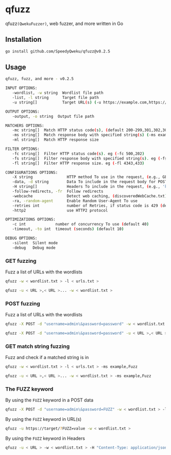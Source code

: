 # qfuzz

qfuzz`(QwekuFuzzer)`, web fuzzer, and more written in Go

## Installation

```bash
go install github.com/SpeedyQweku/qfuzz@v0.2.5
```

## Usage

```bash
qfuzz, fuzz, and more - v0.2.5

INPUT OPTIONS:
   -wordlist, -w string  Wordlist file path
   -list, -l string      Target file path
   -u string[]           Target URL(s) (-u https://example.com,https://example.org)

OUTPUT OPTIONS:
   -output, -o string  Output file path

MATCHERS OPTIONS:
   -mc string[]  Match HTTP status code(s), (default 200-299,301,302,307,401,403,405,500)
   -ms string[]  Match response body with specified string(s) (-ms example,string)
   -ml string[]  Match HTTP response size

FILTER OPTIONS:
   -fc string[]  Filter HTTP status code(s). eg (-fc 500,202)
   -fs string[]  Filter response body with specified string(s). eg (-fs example,string)
   -fl string[]  Filter HTTP response size. eg (-fl 4343,433)

CONFIGURATIONS OPTIONS:
   -X string               HTTP method To use in the request, (e.g., GET, POST, PUT, DELETE)
   -data, -d string        Data To include in the request body for POST method
   -H string[]             Headers To include in the request, (e.g., 'key1:value1,key2:value2')
   -follow-redirects, -fr  Follow redirects
   -webcache               Detect web caching, (discoveredWebCache.txt)
   -ra, -random-agent      Enable Random User-Agent To use
   -retries int            number of Retries, if status code is 429 (default 5)
   -http2                  use HTTP2 protocol

OPTIMIZATIONS OPTIONS:
   -c int             number of concurrency To use (default 40)
   -timeout, -to int  timeout (seconds) (default 10)

DEBUG OPTIONS:
   -silent  Silent mode
   -debug   Debug mode

```

### GET fuzzing

Fuzz a list of URLs with the wordlists

```bash
qfuzz -w < wordlist.txt > -l < urls.txt >
```

```bash
qfuzz -u < URL >,< URL >... -w < wordlist.txt >
```

### POST fuzzing

Fuzz a list of URLs with the wordlists

```bash
qfuzz -X POST -d "username=admin\&password=password" -w < wordlist.txt > -l < urls.txt >
```

```bash
qfuzz -X POST -d "username=admin\&password=password" -u < URL >,< URL >... -w < wordlist.txt >
```

### GET match string fuzzing

Fuzz and check if a matched string is in

```bash
qfuzz -w < wordlist.txt > -l < urls.txt > -ms example,Fuzz
```

```bash
qfuzz -u < URL >,< URL >... -w < wordlist.txt > -ms example,Fuzz
```

### The FUZZ keyword

By using the `FUZZ` keyword in a POST data

```bash
qfuzz -X POST -d "username=admin\&password=FUZZ" -w < wordlist.txt > -l < urls.txt >
```

By using the `FUZZ` keyword in URL(s)

```bash
qfuzz -u https://target/?FUZZ=value -w < wordlist.txt >
```

By using the `FUZZ` keyword in Headers

```bash
qfuzz -u < URL > -w < wordlist.txt > -H "Content-Type: application/json","Host: FUZZ"
```
